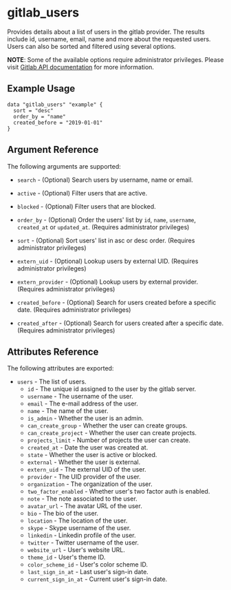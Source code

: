 # gitlab\_users

Provides details about a list of users in the gitlab provider. The results include id, username, email, name and more about the requested users. Users can also be sorted and filtered using several options.

**NOTE**: Some of the available options require administrator privileges. Please visit [Gitlab API documentation][users_for_admins] for more information.

## Example Usage

```hcl
data "gitlab_users" "example" {
  sort = "desc"
  order_by = "name"
  created_before = "2019-01-01"
}
```

## Argument Reference

The following arguments are supported:

* `search` - (Optional) Search users by username, name or email.

* `active` - (Optional) Filter users that are active.

* `blocked` - (Optional) Filter users that are blocked.

* `order_by` - (Optional) Order the users' list by `id`, `name`, `username`, `created_at` or `updated_at`. (Requires administrator privileges)

* `sort` - (Optional) Sort users' list in asc or desc order. (Requires administrator privileges)

* `extern_uid` - (Optional) Lookup users by external UID. (Requires administrator privileges)

* `extern_provider` - (Optional) Lookup users by external provider. (Requires administrator privileges)

* `created_before` - (Optional) Search for users created before a specific date. (Requires administrator privileges)

* `created_after` - (Optional)  Search for users created after a specific date. (Requires administrator privileges)


## Attributes Reference

The following attributes are exported:

* `users` - The list of users.
  * `id` - The unique id assigned to the user by the gitlab server.
  * `username` - The username of the user.
  * `email` - The e-mail address of the user.
  * `name` - The name of the user.
  * `is_admin` - Whether the user is an admin.
  * `can_create_group` - Whether the user can create groups.
  * `can_create_project` - Whether the user can create projects.
  * `projects_limit` - Number of projects the user can create.
  * `created_at` - Date the user was created at.
  * `state` - Whether the user is active or blocked.
  * `external` - Whether the user is external.
  * `extern_uid` - The external UID of the user.
  * `provider` - The UID provider of the user.
  * `organization` - The organization of the user.
  * `two_factor_enabled` - Whether user's two factor auth is enabled.
  * `note` - The note associated to the user.
  * `avatar_url` - The avatar URL of the user.
  * `bio` - The bio of the user.
  * `location` - The location of the user.
  * `skype` - Skype username of the user.
  * `linkedin` - Linkedin profile of the user.
  * `twitter` - Twitter username of the user.
  * `website_url` - User's website URL.
  * `theme_id` - User's theme ID.
  * `color_scheme_id` - User's color scheme ID.
  * `last_sign_in_at` - Last user's sign-in date.
  * `current_sign_in_at` - Current user's sign-in date.


[users_for_admins]: https://docs.gitlab.com/ce/api/users.html#for-admins
